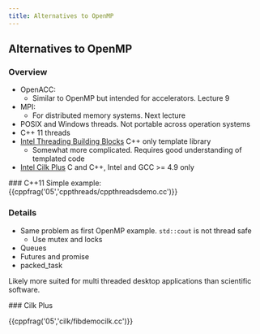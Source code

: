 ```yaml
---
title: Alternatives to OpenMP
---
```


## Alternatives to OpenMP


### Overview

* OpenACC:
    - Similar to OpenMP but intended for accelerators. Lecture 9
* MPI:
    -  For distributed memory systems. Next lecture
* POSIX and Windows threads. Not portable across operation systems
* C++ 11 threads
* [Intel Threading Building Blocks][TBB] C++ only template library
    - Somewhat more complicated. Requires good understanding of templated code
* [Intel Cilk Plus][Cilkplus] C and C++, Intel and GCC >= 4.9 only

### C++11
Simple example: 
{{cppfrag('05','cppthreads/cppthreadsdemo.cc')}}

### Details

* Same problem as first OpenMP example. `std::cout` is not thread safe 
    - Use mutex and locks
* Queues
* Futures and promise
* packed_task

Likely more suited for multi threaded desktop applications than scientific software.

### Cilk Plus

{{cppfrag('05','cilk/fibdemocilk.cc')}}



[TBB]: http://threadingbuildingblocks.org/ 
[Cilkplus]: https://www.cilkplus.org/